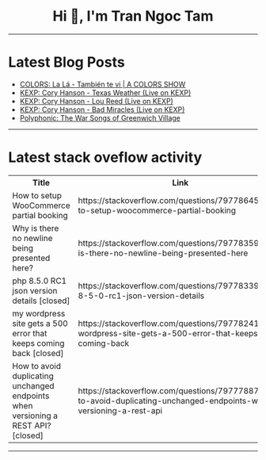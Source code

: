 <h1 align="center">Hi 👋, I'm Tran Ngoc Tam</h1>

---

# Latest Blog Posts 
<!-- BLOG-POST-LIST:START -->
- [COLORS: La Lá - También te vi | A COLORS SHOW](https://dev.to/music_youtube/colors-la-la-tambien-te-vi-a-colors-show-44cp)
- [KEXP: Cory Hanson - Texas Weather &lpar;Live on KEXP&rpar;](https://dev.to/music_youtube/kexp-cory-hanson-texas-weather-live-on-kexp-4jmo)
- [KEXP: Cory Hanson - Lou Reed &lpar;Live on KEXP&rpar;](https://dev.to/music_youtube/kexp-cory-hanson-lou-reed-live-on-kexp-37a0)
- [KEXP: Cory Hanson - Bad Miracles &lpar;Live on KEXP&rpar;](https://dev.to/music_youtube/kexp-cory-hanson-bad-miracles-live-on-kexp-4k65)
- [Polyphonic: The War Songs of Greenwich Village](https://dev.to/music_youtube/polyphonic-the-war-songs-of-greenwich-village-10f6)
<!-- BLOG-POST-LIST:END -->

---

# Latest stack oveflow activity
<table>
  <tr><th>Title</th><th>Link</th></tr>
  <!-- STACKOVERFLOW:START --><tr><td>How to setup WooCommerce partial booking</td><td>https://stackoverflow.com/questions/79778645/how-to-setup-woocommerce-partial-booking</td></tr><tr><td>Why is there no newline being presented here?</td><td>https://stackoverflow.com/questions/79778359/why-is-there-no-newline-being-presented-here</td></tr><tr><td>php 8.5.0 RC1 json version details [closed]</td><td>https://stackoverflow.com/questions/79778339/php-8-5-0-rc1-json-version-details</td></tr><tr><td>my wordpress site gets a 500 error that keeps coming back [closed]</td><td>https://stackoverflow.com/questions/79778241/my-wordpress-site-gets-a-500-error-that-keeps-coming-back</td></tr><tr><td>How to avoid duplicating unchanged endpoints when versioning a REST API? [closed]</td><td>https://stackoverflow.com/questions/79777887/how-to-avoid-duplicating-unchanged-endpoints-when-versioning-a-rest-api</td></tr><!-- STACKOVERFLOW:END -->
</table>

---


